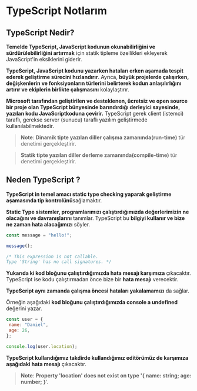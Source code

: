 # TypeScript Notlarım

## TypeScript Nedir?
**Temelde TypeScript, JavaScript kodunun okunabilirliğini ve sürdürülebilirliğini artırmak** için statik tipleme özellikleri ekleyerek JavaScript'in eksiklerini giderir.

**TypeScript, JavaScript kodunu yazarken hataları erken aşamada tespit ederek geliştirme sürecini hızlandırır**. Ayrıca, **büyük projelerde çalışırken, değişkenlerin ve fonksiyonların türlerini belirterek kodun anlaşılırlığını artırır ve ekiplerin birlikte çalışmasını** kolaylaştırır.

**Microsoft tarafından geliştirilen ve desteklenen, ücretsiz ve open source bir proje olan TypeScript bünyesinde barındırdığı derleyici sayesinde, yazılan kodu JavaScriptkoduna çevirir.** TypeScript gerek client (istemci) taraflı, gerekse server (sunucu) taraflı yazılım geliştirmede kullanılabilmektedir.

> **Note**: **Dinamik tipte yazılan diller çalışma zamanında(run-time)** tür denetimi gerçekleştirir.

> **Statik tipte yazılan diller derleme zamanında(compile-time)** tür denetimi gerçekleştirir.




## Neden TypeScript ?
 **TypeScript in temel amacı static type checking yaparak geliştirme aşamasında tip kontrolünü**sağlamaktır.

 **Static Type sistemler, programlarımızı çalıştırdığımızda değerlerimizin ne olacağını ve davranışlarını** tanımlar. TypeScript bu **bilgiyi kullanır ve bize ne zaman hata alacağımızı** söyler.

 ```js
const message = "hello!";

message();

/* This expression is not callable.
Type 'String' has no call signatures. */
```
**Yukarıda ki kod bloğunu çalıştırdığımızda hata mesajı karşımıza** çıkacaktır. TypeScript ise kodu çalıştırmadan önce bize bir **hata mesajı** verecektir.

**TypeScript aynı zamanda çalışma öncesi hataları yakalamamızı** da sağlar. 

Örneğin aşağıdaki **kod bloğunu çalıştırdığımızda console a undefined** değerini yazar.
 ```js
 const user = {
  name: "Daniel",
  age: 26,
};

console.log(user.location);
```
**TypeScript kullandığımız takdirde kullandığımız editörümüz de karşımıza aşağıdaki hata mesajı** çıkacaktır.

> **Note**: **Property 'location' does not exist on type '{ name: string; age: number; }**'.
